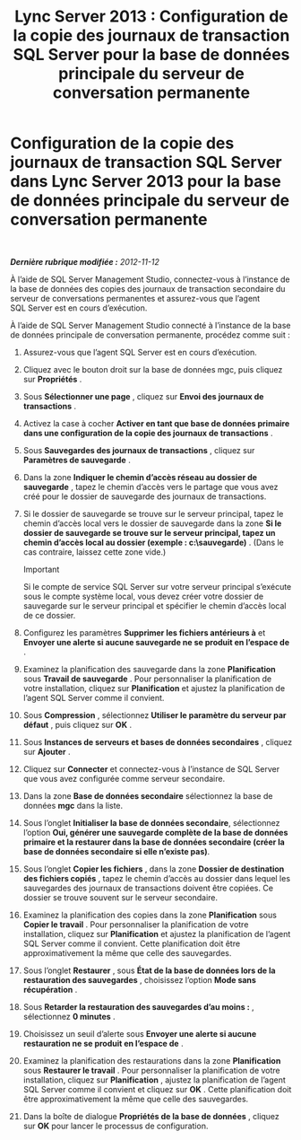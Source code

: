 ﻿---
title: 'Lync Server 2013 : Configuration de la copie des journaux de transaction SQL Server pour la base de données principale du serveur de conversation permanente'
TOCTitle: Configuration de la copie des journaux de transaction SQL Server pour la base de données principale du serveur de conversation permanente
ms:assetid: 088ea1c2-d592-4a11-b3b8-f1e2f8beae93
ms:mtpsurl: https://technet.microsoft.com/fr-fr/library/JJ204653(v=OCS.15)
ms:contentKeyID: 49296169
ms.date: 05/20/2016
mtps_version: v=OCS.15
ms.translationtype: HT
---

# Configuration de la copie des journaux de transaction SQL Server dans Lync Server 2013 pour la base de données principale du serveur de conversation permanente

 

_**Dernière rubrique modifiée :** 2012-11-12_

À l’aide de SQL Server Management Studio, connectez-vous à l’instance de la base de données des copies des journaux de transaction secondaire du serveur de conversations permanentes et assurez-vous que l’agent SQL Server est en cours d’exécution.

À l’aide de SQL Server Management Studio connecté à l’instance de la base de données principale de conversation permanente, procédez comme suit :

1.  Assurez-vous que l’agent SQL Server est en cours d’exécution.

2.  Cliquez avec le bouton droit sur la base de données mgc, puis cliquez sur **Propriétés** .

3.  Sous **Sélectionner une page** , cliquez sur **Envoi des journaux de transactions** .

4.  Activez la case à cocher **Activer en tant que base de données primaire dans une configuration de la copie des journaux de transactions** .

5.  Sous **Sauvegardes des journaux de transactions** , cliquez sur **Paramètres de sauvegarde** .

6.  Dans la zone **Indiquer le chemin d’accès réseau au dossier de sauvegarde** , tapez le chemin d’accès vers le partage que vous avez créé pour le dossier de sauvegarde des journaux de transactions.

7.  Si le dossier de sauvegarde se trouve sur le serveur principal, tapez le chemin d’accès local vers le dossier de sauvegarde dans la zone **Si le dossier de sauvegarde se trouve sur le serveur principal, tapez un chemin d’accès local au dossier (exemple : c:\\sauvegarde)** . (Dans le cas contraire, laissez cette zone vide.)
    
    > [!important]  
    > Si le compte de service SQL Server sur votre serveur principal s’exécute sous le compte système local, vous devez créer votre dossier de sauvegarde sur le serveur principal et spécifier le chemin d’accès local de ce dossier.

8.  Configurez les paramètres **Supprimer les fichiers antérieurs à** et **Envoyer une alerte si aucune sauvegarde ne se produit en l’espace de** .

9.  Examinez la planification des sauvegarde dans la zone **Planification** sous **Travail de sauvegarde** . Pour personnaliser la planification de votre installation, cliquez sur **Planification** et ajustez la planification de l’agent SQL Server comme il convient.

10. Sous **Compression** , sélectionnez **Utiliser le paramètre du serveur par défaut** , puis cliquez sur **OK** .

11. Sous **Instances de serveurs et bases de données secondaires** , cliquez sur **Ajouter** .

12. Cliquez sur **Connecter** et connectez-vous à l’instance de SQL Server que vous avez configurée comme serveur secondaire.

13. Dans la zone **Base de données secondaire** sélectionnez la base de données **mgc** dans la liste.

14. Sous l’onglet **Initialiser la base de données secondaire**, sélectionnez l’option **Oui, générer une sauvegarde complète de la base de données primaire et la restaurer dans la base de données secondaire (créer la base de données secondaire si elle n’existe pas)**.

15. Sous l’onglet **Copier les fichiers** , dans la zone **Dossier de destination des fichiers copiés** , tapez le chemin d’accès au dossier dans lequel les sauvegardes des journaux de transactions doivent être copiées. Ce dossier se trouve souvent sur le serveur secondaire.

16. Examinez la planification des copies dans la zone **Planification** sous **Copier le travail** . Pour personnaliser la planification de votre installation, cliquez sur **Planification** et ajustez la planification de l’agent SQL Server comme il convient. Cette planification doit être approximativement la même que celle des sauvegardes.

17. Sous l’onglet **Restaurer** , sous **État de la base de données lors de la restauration des sauvegardes** , choisissez l’option **Mode sans récupération** .

18. Sous **Retarder la restauration des sauvegardes d’au moins :** , sélectionnez **0 minutes** .

19. Choisissez un seuil d’alerte sous **Envoyer une alerte si aucune restauration ne se produit en l’espace de** .

20. Examinez la planification des restaurations dans la zone **Planification** sous **Restaurer le travail** . Pour personnaliser la planification de votre installation, cliquez sur **Planification** , ajustez la planification de l’agent SQL Server comme il convient et cliquez sur **OK** . Cette planification doit être approximativement la même que celle des sauvegardes.

21. Dans la boîte de dialogue **Propriétés de la base de données** , cliquez sur **OK** pour lancer le processus de configuration.

